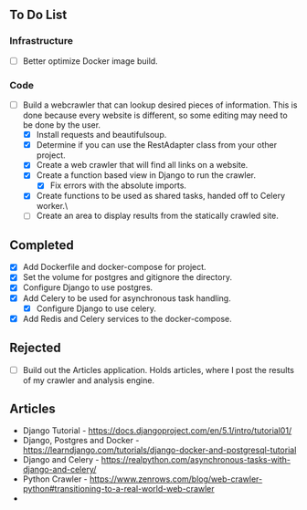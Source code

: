 
## To Do List
### Infrastructure
- [ ] Better optimize Docker image build.

### Code
 - [ ] Build a webcrawler that can lookup desired pieces of information. This is done because every website is different, so some editing may need to be done by the user.
	 - [x] Install requests and beautifulsoup.
	 - [x] Determine if you can use the RestAdapter class from your other project.
	 - [x] Create a web crawler that will find all links on a website.
	 - [x] Create a function based view in Django to run the crawler.
		 - [x] Fix errors with the absolute imports.
	 - [x] Create functions to be used as shared tasks, handed off to Celery worker.\
	 - [ ] Create an area to display results from the statically crawled site.

## Completed
- [x] Add Dockerfile and docker-compose for project.
- [x] Set the volume for postgres and gitignore the directory.
- [x] Configure Django to use postgres.
- [x] Add Celery to be used for asynchronous task handling.
	- [x] Configure Django to use celery.
- [x] Add Redis and Celery services to the docker-compose.

## Rejected
- [ ] Build out the Articles application. Holds articles, where I post the results of my crawler and analysis engine. 
## Articles
- Django Tutorial - https://docs.djangoproject.com/en/5.1/intro/tutorial01/
- Django, Postgres and Docker - https://learndjango.com/tutorials/django-docker-and-postgresql-tutorial
- Django and Celery - https://realpython.com/asynchronous-tasks-with-django-and-celery/
- Python Crawler - https://www.zenrows.com/blog/web-crawler-python#transitioning-to-a-real-world-web-crawler
- 